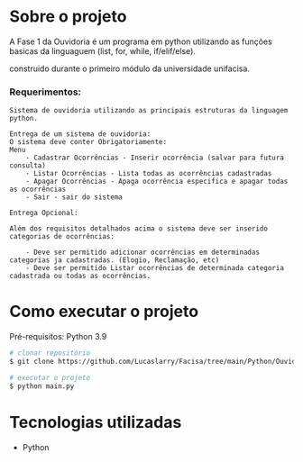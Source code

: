 # Sobre o projeto

A Fase 1 da Ouvidoria é um programa em python utilizando as funções basicas da linguaguem (list, for, while, if/elif/else).

construido durante o primeiro módulo da universidade unifacisa.

### Requerimentos:

    Sistema de ouvidoria utilizando as principais estruturas da linguagem python.

    Entrega de um sistema de ouvidoria:
    O sistema deve conter Obrigatoriamente:
    Menu
        - Cadastrar Ocorrências - Inserir ocorrência (salvar para futura consulta)
        - Listar Ocorrências - Lista todas as ocorrências cadastradas
        - Apagar Ocorrências - Apaga ocorrência especifica e apagar todas as ocorrências
        - Sair - sair do sistema
        
    Entrega Opcional:

    Além dos requisitos detalhados acima o sistema deve ser inserido categorias de ocorrências:

        - Deve ser permitido adicionar ocorrências em determinadas categorias ja cadastradas. (Elogio, Reclamação, etc)
        - Deve ser permitido Listar ocorrências de determinada categoria cadastrada ou todas as ocorrências.


# Como executar o projeto
Pré-requisitos: Python 3.9

```bash
# clonar repositório
$ git clone https://github.com/Lucaslarry/Facisa/tree/main/Python/Ouvidoria%20v1.0

# executar o projeto
$ python main.py
```
# Tecnologias utilizadas
- Python

